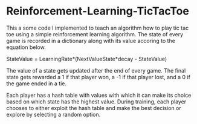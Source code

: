 # Reinforcement-Learning-TicTacToe

This a some code I implemented to teach an algorithm how to play tic tac toe using a simple reinforcement learning algorithm.
The state of every game is recorded in a dictionary along with its value accoring to the equation below. 

StateValue = LearningRate*(NextValueState*decay - StateValue)

The value of a state gets updated after the end of every game. The final state gets rewarded a 1 if that player won, a -1 if that player lost, and a 0 if the game ended in a tie. 

Each player has a hash table with values with which it can make its choice based on which state has the highest value. During training, each player chooses to either exploit the hash table and make the best decision or explore by selecting a random option.




